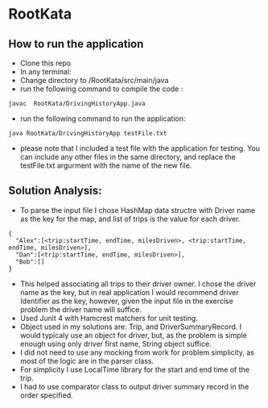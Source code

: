 # RootKata

## How to run the application
- Clone this repo 
- In any terminal:
- Change directory to /RootKata/src/main/java
- run the following command to compile the code :  
```
javac  RootKata/DrivingHistoryApp.java
```
- run the following command to run the application:
```
java RootKata/DrivingHistoryApp testFile.txt
```
- please note that I included a test file with the application for testing. You can include any other files in the same directory, and replace the testFile.txt argurment with the name of the new file.


## Solution Analysis:
- To parse the input file I chose HashMap data structre with Driver name as the key for the map, and list of trips is the value for each driver.
```
{
  "Alex":[<trip:startTime, endTime, milesDriven>, <trip:startTime, endTime, milesDriven>], 
  "Dan":[<trip:startTime, endTime, milesDriven>], 
  "Bob":[]
}
 ```
- This helped associating all trips to their driver owner. I chose the driver name as the key, but in real application I would recommend driver Identifier as the key, however, given the input file in the exercise problem the driver name will suffice.
- Used Junit 4 with Hamcrest matchers for unit testing. 
- Object used in my solutions are: Trip, and DriverSummaryRecord. I would typicaly use an object for driver, but, as the problem is simple enough using only driver first name, String object suffice.
- I did not need to use any mocking from work for problem simplicity, as most of the logic are in the parser class.
- For simplicity I use LocalTime library for the start and end time of the trip. 
- I had to use comparator class to output driver summary record in the order specified.
